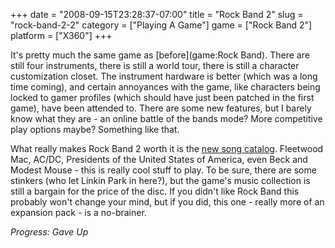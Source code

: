 +++
date = "2008-09-15T23:28:37-07:00"
title = "Rock Band 2"
slug = "rock-band-2-2"
category = ["Playing A Game"]
game = ["Rock Band 2"]
platform = ["X360"]
+++

It's pretty much the same game as [before](game:Rock Band).  There are still four instruments, there is still a world tour, there is still a character customization closet.  The instrument hardware is better (which was a long time coming), and certain annoyances with the game, like characters being locked to gamer profiles (which should have just been patched in the first game), have been attended to.  There are some new features, but I barely know what they are - an online battle of the bands mode?  More competitive play options maybe?  Something like that.

What really makes Rock Band 2 worth it is the <a href="http://en.wikipedia.org/wiki/List_of_songs_in_Rock_Band_2">new song catalog</a>.  Fleetwood Mac, AC/DC, Presidents of the United States of America, even Beck and Modest Mouse - this is really cool stuff to play.  To be sure, there are some stinkers (who let Linkin Park in here?), but the game's music collection is still a bargain for the price of the disc.  If you didn't like Rock Band this probably won't change your mind, but if you did, this one - really more of an expansion pack - is a no-brainer.

<i>Progress: Gave Up</i>